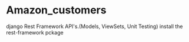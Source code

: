 # Amazon_customers
django Rest Framework API's.(Models, ViewSets, Unit Testing)
install the rest-framework pckage

